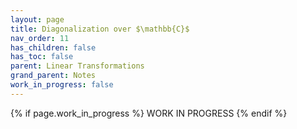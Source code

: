 ```yaml
---
layout: page
title: Diagonalization over $\mathbb{C}$
nav_order: 11
has_children: false
has_toc: false
parent: Linear Transformations
grand_parent: Notes
work_in_progress: false
---
```


{% if page.work_in_progress %}
    WORK IN PROGRESS
{% endif %}

##